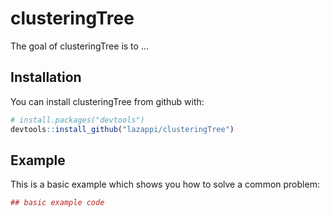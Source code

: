 # clusteringTree

The goal of clusteringTree is to ...

## Installation

You can install clusteringTree from github with:


``` r
# install.packages("devtools")
devtools::install_github("lazappi/clusteringTree")
```

## Example

This is a basic example which shows you how to solve a common problem:

``` r
## basic example code
```
